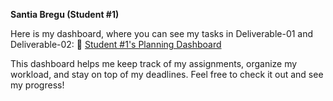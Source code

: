 **Santia Bregu (Student #1)**

Here is my dashboard, where you can see my tasks in Deliverable-01 and Deliverable-02:
🔗 [Student #1's Planning Dashboard](https://github.com/users/javpalgon/projects/1/views/9)

This dashboard helps me keep track of my assignments, organize my workload, and stay on top of my deadlines. 
Feel free to check it out and see my progress!
